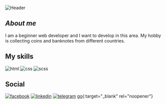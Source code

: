 ![Header](https://github.com/NickKazban/nickkazban/blob/main/assets/logo__me.gif)

## _About me_


I am a beginner web developer and I want to develop in this area.
My hobby is collecting coins and banknotes from different countries.

## My skills

![html](https://img.shields.io/badge/-html-080D11?style=for-the-badge&logo=html&logoColor=216E39)
![css](https://img.shields.io/badge/-css-080D11?style=for-the-badge&logo=css&logoColor=216E39)
![scss](https://img.shields.io/badge/-scss-080D11?style=for-the-badge&logo=scss&logoColor=216E39)

## Social

[![facebook](https://img.shields.io/badge/-facebook-080D11?style=for-the-badge&logo=facebook&logoColor=216E39)](https://www.facebook.com/nick.kazban/)
[![linkedin](https://img.shields.io/badge/-linkedin-080D11?style=for-the-badge&logo=linkedin&logoColor=C9BA65)](https://www.linkedin.com/in/mykolakazban/)
[![telegram](https://img.shields.io/badge/-telegram-080D11?style=for-the-badge&logo=telegram&logoColor=ED5E42)](https://t.me/NickKazban)
[go](http://stackoverflow.com){:target="_blank" rel="noopener"}


